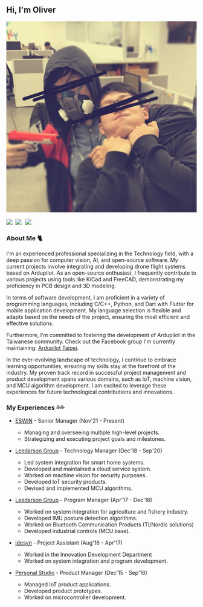 ## Hi, I'm Oliver
![](https://github.com/Oliver0804/oliver0804/blob/main/184592056_4674317639251048_3225849355225783356_n.jpg)
<!--
**username/username** is a ✨ _special_ ✨ repository because its `README.md` (this file) appears on your GitHub profile.

Here are some ideas to get you started:

- 🔭 I’m currently working on ...
- 🌱 I’m currently learning ...
- 👯 I’m looking to collaborate on ...
- 🤔 I’m looking for help with ...
- 💬 Ask me about ...
- 📫 How to reach me: ...
- 😄 Pronouns: ...
- ⚡ Fun fact: ...
-->

<a href="https://www.linkedin.com/in/oliver0804">
  <img align="left" width="24px" src="https://cdn.jsdelivr.net/npm/simple-icons@v3/icons/linkedin.svg" fill="#0077B5" />
</a>

<a href="mailto:icetzsr@gmail.com">
  <img align="left" width="26px" src="https://cdn.jsdelivr.net/npm/simple-icons@v3/icons/gmail.svg" fill="#D14836" />
</a>
<a href="https://www.youtube.com/@bashcat987">
  <img align="left" width="26px" src="https://cdn.jsdelivr.net/npm/simple-icons@v3/icons/youtube.svg" fill="#FF0000" />
</a>

<br />

### About Me 🐈
I'm an experienced professional specializing in the Technology field, with a deep passion for computer vision, AI, and open-source software. My current projects involve integrating and developing drone flight systems based on Ardupilot. As an open-source enthusiast, I frequently contribute to various projects using tools like KiCad and FreeCAD, demonstrating my proficiency in PCB design and 3D modeling.

In terms of software development, I am proficient in a variety of programming languages, including C/C++, Python, and Dart with Flutter for mobile application development. My language selection is flexible and adapts based on the needs of the project, ensuring the most efficient and effective solutions.

Furthermore, I'm committed to fostering the development of Ardupilot in the Taiwanese community. Check out the Facebook group I'm currently maintaining: [Ardupilot Taipei](https://www.facebook.com/groups/ardupilot.taipei/).

In the ever-evolving landscape of technology, I continue to embrace learning opportunities, ensuring my skills stay at the forefront of the industry. My proven track record in successful project management and product development spans various domains, such as IoT, machine vision, and MCU algorithm development. I am excited to leverage these experiences for future technological contributions and innovations.



### My Experiences 💦💦
- [ESWIN](https://www.eswin.com/) - Senior Manager (Nov'21 - Present)
  - Managing and overseeing multiple high-level projects.
  - Strategizing and executing project goals and milestones.
  
- [Leedarson Group](https://www.leedarson.com/) - Technology Manager (Dec'18 - Sep'20)
  - Led system integration for smart home systems.
  - Developed and maintained a cloud service system.
  - Worked on machine vision for security purposes.
  - Developed IoT security products.
  - Devised and implemented MCU algorithms.
  
- [Leedarson Group](https://www.leedarson.com/) - Program Manager (Apr'17 - Dec'18)
  - Worked on system integration for agriculture and fishery industry.
  - Developed IMU posture detection algorithms.
  - Worked on Bluetooth Communication Products (TI/Nordic solutions)
  - Developed industrial controls (MCU base).
  
- [idesyn](https://idesyn.com/) - Project Assistant (Aug'16 - Apr'17)
  - Worked in the Innovation Development Department
  - Worked on system integration and program development.

- [Personal Studio](<CompanyURL>) - Product Manager (Dec'15 - Sep'16)
  - Managed IoT product applications.
  - Developed product prototypes.
  - Worked on microcontroller development.


<br/>
